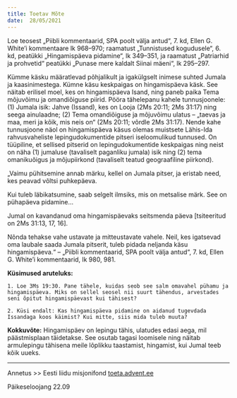 ```yaml
---
title: Toetav Mõte  
date:  28/05/2021  
---
```


Loe teosest „Piibli kommentaarid, SPA poolt välja antud“, 7. kd, Ellen G. White’i kommentaare lk 968–970; raamatust „Tunnistused kogudusele“, 6. kd, peatükki „Hingamispäeva pidamine“, lk 349–351, ja raamatust „Patriarhid ja prohvetid“ peatükki „Punase mere kaldalt Siinai mäeni“, lk 295–297.

Kümme käsku määratlevad põhjalikult ja igakülgselt inimese suhted Jumala ja kaasinimestega. Kümne käsu keskpaigas on hingamispäeva käsk. See näitab erilisel moel, kes on hingamispäeva Isand, ning paneb paika Tema mõjuvõimu ja omandiõiguse piirid. Pööra tähelepanu kahele tunnusjoonele: (1) Jumala isik: Jahve (Issand), kes on Looja (2Ms 20:11; 2Ms 31:17) ning seega ainulaadne; (2) Tema omandiõiguse ja mõjuvõimu ulatus – „taevas ja maa, meri ja kõik, mis neis on“ (2Ms 20:11; võrdle 2Ms 31:17). Nende kahe tunnusjoone näol on hingamispäeva käsus olemas muistsete Lähis-Ida rahvusvaheliste lepingudokumentide pitseri iseloomulikud tunnused. On tüüpiline, et sellised pitserid on lepingudokumentide keskpaigas ning neist on näha (1) jumaluse (tavaliselt paganliku jumala) isik ning (2) tema omanikuõigus ja mõjupiirkond (tavaliselt teatud geograafiline piirkond).

„Vaimu pühitsemine annab märku, kellel on Jumala pitser, ja eristab need, kes peavad võltsi puhkepäeva.

Kui tuleb läbikatsumine, saab selgelt ilmsiks, mis on metsalise märk. See on pühapäeva pidamine…

Jumal on kavandanud oma hingamispäevaks seitsmenda päeva [tsiteeritud on 2Ms 31:13, 17, 16].

Nõnda tehakse vahe ustavate ja mitteustavate vahele. Neil, kes igatsevad oma laubale saada Jumala pitserit, tuleb pidada neljanda käsu hingamispäeva.“ – „Piibli kommentaarid, SPA poolt välja antud“, 7. kd, Ellen G. White’i kommentaarid, lk 980, 981.

**Küsimused aruteluks:**

`1. Loe 3Ms 19:30. Pane tähele, kuidas seob see salm omavahel pühamu ja hingamispäeva. Miks on sellel seosel nii suurt tähendus, arvestades seni õpitut hingamispäevast kui tähisest?`

`2. Küsi endalt: Kas hingamispäeva pidamine on aidanud tugevdada Issandaga koos käimist? Kui mitte, siis mida tuleb muuta?`

**Kokkuvõte:** Hingamispäev on lepingu tähis, ulatudes edasi aega, mil päästmisplaan täidetakse. See osutab tagasi loomisele ning näitab armulepingu tähisena meile lõplikku taastamist, hingamist, kui Jumal teeb kõik uueks.

---

Annetus >> Eesti liidu misjonifond [toeta.advent.ee](https://toeta.advent.ee/)  

Päikeseloojang 22.09
